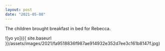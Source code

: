 ```yaml
---
layout: post
date: "2021-05-08"
---
```


The children brought breakfast in bed for Rebecca.

![yo yo]({{ site.baseurl }}/assets/images/2021/fa9518836f987ae914932e352d7ee3c161b8147f.jpg)
